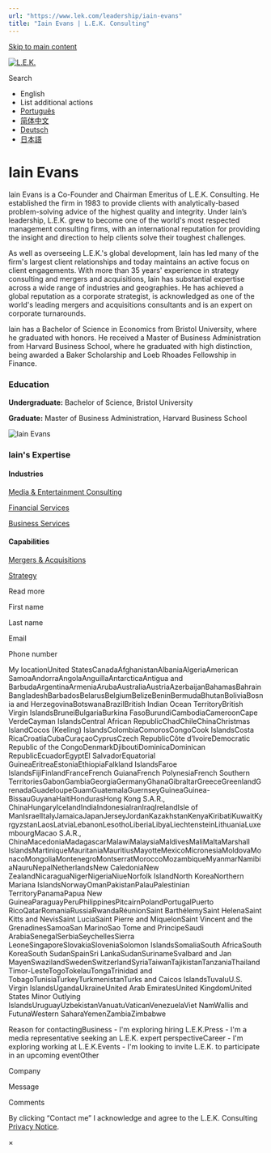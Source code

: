 ```yaml
---
url: "https://www.lek.com/leadership/iain-evans"
title: "Iain Evans | L.E.K. Consulting"
---
```


[Skip to main content](https://www.lek.com/leadership/iain-evans#main-content)

[![L.E.K.](https://www.lek.com/themes/lek/images/new-logo.svg)](https://www.lek.com/ "L.E.K.")

Search

- English
- List additional actions
- [Português](https://www.lek.com/pt-br/lek-brazil)
- [简体中文](https://www.lek.com/zh-hant/lek-china)
- [Deutsch](https://www.lek.com/de/lek-germany)
- [日本語](https://www.lek.com/ja/lek-japan)

# Iain Evans

Iain Evans is a Co-Founder and Chairman Emeritus of L.E.K. Consulting. He established the firm in 1983 to provide clients with analytically-based problem-solving advice of the highest quality and integrity. Under Iain’s leadership, L.E.K. grew to become one of the world's most respected management consulting firms, with an international reputation for providing the insight and direction to help clients solve their toughest challenges.

As well as overseeing L.E.K.'s global development, Iain has led many of the firm's largest client relationships and today maintains an active focus on client engagements. With more than 35 years' experience in strategy consulting and mergers and acquisitions, Iain has substantial expertise across a wide range of industries and geographies. He has achieved a global reputation as a corporate strategist, is acknowledged as one of the world's leading mergers and acquisitions consultants and is an expert on corporate turnarounds.

Iain has a Bachelor of Science in Economics from Bristol University, where he graduated with honors. He received a Master of Business Administration from Harvard Business School, where he graduated with high distinction, being awarded a Baker Scholarship and Loeb Rhoades Fellowship in Finance.

### Education

**Undergraduate:** Bachelor of Science, Bristol University

**Graduate:** Master of Business Administration, Harvard Business School

![Iain Evans](https://www.lek.com/sites/default/files/profile-images/LEK_Leader_Profile_Iain_Evans.jpg)

### Iain's Expertise

#### Industries

[Media & Entertainment Consulting](https://www.lek.com/industries/media)

[Financial Services](https://www.lek.com/industries/financial-services)

[Business Services](https://www.lek.com/industries/business-services)

#### Capabilities

[Mergers & Acquisitions](https://www.lek.com/capabilities/mergers-acquisitions)

[Strategy](https://www.lek.com/capabilities/strategy)

Read more

First name

Last name

Email

Phone number

My locationUnited StatesCanadaAfghanistanAlbaniaAlgeriaAmerican SamoaAndorraAngolaAnguillaAntarcticaAntigua and BarbudaArgentinaArmeniaArubaAustraliaAustriaAzerbaijanBahamasBahrainBangladeshBarbadosBelarusBelgiumBelizeBeninBermudaBhutanBoliviaBosnia and HerzegovinaBotswanaBrazilBritish Indian Ocean TerritoryBritish Virgin IslandsBruneiBulgariaBurkina FasoBurundiCambodiaCameroonCape VerdeCayman IslandsCentral African RepublicChadChileChinaChristmas IslandCocos (Keeling) IslandsColombiaComorosCongoCook IslandsCosta RicaCroatiaCubaCuraçaoCyprusCzech RepublicCôte d’IvoireDemocratic Republic of the CongoDenmarkDjiboutiDominicaDominican RepublicEcuadorEgyptEl SalvadorEquatorial GuineaEritreaEstoniaEthiopiaFalkland IslandsFaroe IslandsFijiFinlandFranceFrench GuianaFrench PolynesiaFrench Southern TerritoriesGabonGambiaGeorgiaGermanyGhanaGibraltarGreeceGreenlandGrenadaGuadeloupeGuamGuatemalaGuernseyGuineaGuinea-BissauGuyanaHaitiHondurasHong Kong S.A.R., ChinaHungaryIcelandIndiaIndonesiaIranIraqIrelandIsle of ManIsraelItalyJamaicaJapanJerseyJordanKazakhstanKenyaKiribatiKuwaitKyrgyzstanLaosLatviaLebanonLesothoLiberiaLibyaLiechtensteinLithuaniaLuxembourgMacao S.A.R., ChinaMacedoniaMadagascarMalawiMalaysiaMaldivesMaliMaltaMarshall IslandsMartiniqueMauritaniaMauritiusMayotteMexicoMicronesiaMoldovaMonacoMongoliaMontenegroMontserratMoroccoMozambiqueMyanmarNamibiaNauruNepalNetherlandsNew CaledoniaNew ZealandNicaraguaNigerNigeriaNiueNorfolk IslandNorth KoreaNorthern Mariana IslandsNorwayOmanPakistanPalauPalestinian TerritoryPanamaPapua New GuineaParaguayPeruPhilippinesPitcairnPolandPortugalPuerto RicoQatarRomaniaRussiaRwandaRéunionSaint BarthélemySaint HelenaSaint Kitts and NevisSaint LuciaSaint Pierre and MiquelonSaint Vincent and the GrenadinesSamoaSan MarinoSao Tome and PrincipeSaudi ArabiaSenegalSerbiaSeychellesSierra LeoneSingaporeSlovakiaSloveniaSolomon IslandsSomaliaSouth AfricaSouth KoreaSouth SudanSpainSri LankaSudanSurinameSvalbard and Jan MayenSwazilandSwedenSwitzerlandSyriaTaiwanTajikistanTanzaniaThailandTimor-LesteTogoTokelauTongaTrinidad and TobagoTunisiaTurkeyTurkmenistanTurks and Caicos IslandsTuvaluU.S. Virgin IslandsUgandaUkraineUnited Arab EmiratesUnited KingdomUnited States Minor Outlying IslandsUruguayUzbekistanVanuatuVaticanVenezuelaViet NamWallis and FutunaWestern SaharaYemenZambiaZimbabwe

Reason for contactingBusiness - I'm exploring hiring L.E.K.Press - I'm a media representative seeking an L.E.K. expert perspectiveCareer - I'm exploring working at L.E.K.Events - I'm looking to invite L.E.K. to participate in an upcoming eventOther

Company

Message

Comments

By clicking “Contact me” I acknowledge and agree to the L.E.K. Consulting [Privacy Notice](https://www.lek.com/lek-consulting-privacy-policy).

×